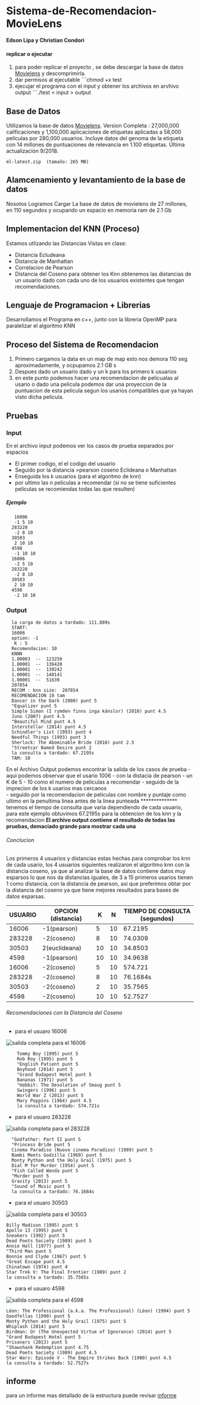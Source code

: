 # Sistema-de-Recomendacion-MovieLens
   **Edson Lipa y Christian Condori**
#### replicar o ejecutar
1. para poder replicar el proyecto , se debe descargar la base de datos [Movielens](https://grouplens.org/datasets/movielens/latest/) y descomprimirla. 
1. dar permisos al ejecutable ```chmod +x test
1. ejecujar el programa con el input y obtener los archivos en arvhivo output ```./test < input > output
## Base de Datos
   Utilizamos la base de datos [Movielens](https://grouplens.org/datasets/movielens/latest/).
   Version Completa : 27,000,000 calificaciones y 1,100,000 aplicaciones de etiquetas aplicadas a 58,000 películas por 280,000 usuarios. Incluye datos del genoma de la etiqueta con 14 millones de puntuaciones de relevancia en 1.100 etiquetas. Última actualización 9/2018.

    ml-latest.zip  (tamaño: 265 MB)

## Alamcenamiento y levantamiento de la base de datos
   Nosotos Logramos Cargar La base de datos de movielens de 27 millones, en 110 segundos y ocupando un espacio en memoria ram de 2.1 Gb 
## Implementacion del KNN (Proceso)
  Estamos utlizando las Distancias Vistas en clase:
  - Distancia Ecludeana
  - Distancia de Manhattan
  - Correlacion de Pearson
  - Distancia del Coseno
  para obtener los Knn obtenemos las distancias de un usuario dado con cada uno de los usuarios existentes que tengan recomendaciones. 
## Lenguaje de Programacion + Librerias
Desarrollamos el Programa en c++, junto con la libreria OpenMP para paralelizar el algoritmo KNN
## Proceso del Sistema de Recomendacion
1. Primero cargamos la data en un map de map esto nos demora 110 seg aproximadamente, y ocpupamos 2.1 GB s 
1. Despues dado un usuario dado y un k para los primero k usuarios
1. en este punto podemos hacer una recomendacion de pelicualas al usario o dado una pelicula podemos dar una proyeccion de la puntuacion de esta pelicula segun los usarios compatibles que ya hayan visto dicha pelicula.
## Pruebas
### Input 
   En el archivo input podemos ver los casos de prueba separados por espacios
   - El primer codigo, el el codigo del usuario
   - Seguido por la distancia >pearson coseno Eclideana o Manhattan
   - Enseguida los k usuarios (para el algoritmo de knn)
   - por ultimo las  n peliculas a recomendar (si no se tiene suficientes peliculas se recomiendas todas las que resulten)
##### Ejemplo
       16006
       -1 5 10
      283228
       -2 8 10
      30503
       2 10 10
      4598
       -1 10 10
      16006
       -2 5 10
      283228
       -2 8 10
      30503
       2 10 10
      4598
       -2 10 10
### Output
      la carga de datos a tardado: 111.889s
      START: 
      16006
      option: -1
       K : 5
      Recomendacion: 10
      KNNN
      1.00003  --  123250
      1.00001  --  136420
      1.00001  --  130242
      1.00001  --  140141
      1.00001  --  51639
      207854
      RECOM : knn size:  207854
      RECOMENDACION 10 tam 
      Dancer in the Dark (2000) punt 5
      "Equalizer punt 5
      Simple Simon (I rymden finns inga känslor) (2010) punt 4.5
      Juno (2007) punt 4.5
      "Beautiful Mind punt 4.5
      Interstellar (2014) punt 4.5
      Schindler's List (1993) punt 4
      Needful Things (1993) punt 3
      Sherlock: The Abominable Bride (2016) punt 2.5
      "Streetcar Named Desire punt 2
      la consulta a tardado: 67.2195s
      TAM: 10

   En el Archivo Output podemos encontrar la salida de los casos de prueba
      - aqui podemos observar que el usario 1006
      - con la distacia de pearson 
      - un K de 5
      - 10 como el numero de peliculas a recomendar 
      - seguido de la imprecion de los k usarios mas cercanos      
      - seguido por la recomendacion de peliculas con nombre y puntaje
   como ultimo en la penultima linea antes de la linea punteada **************
   tenemos el tiempo de consulta que varia dependiendo de cada usuario, para este ejemplo obtuvimos 67.2195s para la obtencion de los knn y la recomendacion
   **El archivo output contiene el resultado de todas las pruebas, demaciado grande para mostrar cada una**
###### Conclucion
Los primeros 4 usuarios y distancias estas hechas para comprobar los knn de cada usario, los 4 usuarios siguientes realizaron el algoritmo knn con la distancia coseno, ya que al analizar la base de datos contiene datos muy esparsos lo que nos da distancias iguales, de 3 a 15 primeros usarios tienen 1 como distancia, con la distancia de pearson, asi que preferimos obtar por la distancia del coseno ya que tiene mejores resultados para bases de datos esparsas.

| USUARIO |OPCION (distancia)| K | N |TIEMPO DE CONSULTA (segundos)|
| ----- | ---- | ---- | ---- | ---- |
| 16006 | -1(pearson) | 5 | 10 | 67.2195|
| 283228 | -2(coseno) | 8 | 10 | 74.0309 |
| 30503 | 2(euclideana) | 10 | 10 | 34.8503 |
| 4598 | -1(pearson) |  10| 10 | 34.9638 |
| 16006 | -2(coseno) | 5 | 10 | 574.721 |
| 283228 | -2(coseno) | 8 | 10 | 76.1684s |
| 30503 | -2(coseno) | 2 | 10 | 35.7565 |
| 4598 | -2(coseno) | 10 | 10 | 52.7527 |
###### Recomendaciones con la Distancia del Coseno
- para el usuaro 16006

 ![salida completa para el 16006](images/16006.png)
   
        Tommy Boy (1995) punt 5
        Rob Roy (1995) punt 5
        "English Patient punt 5
        Boyhood (2014) punt 5
        "Grand Budapest Hotel punt 5
        Bananas (1971) punt 5
        "Hobbit: The Desolation of Smaug punt 5
        Swingers (1996) punt 5
        World War Z (2013) punt 5
        Mary Poppins (1964) punt 4.5
        la consulta a tardado: 574.721s

- para el usuaro 283228

 ![salida completa para el 283228](images/283228.png)
       
      "Godfather: Part II punt 5
      "Princess Bride punt 5
      Cinema Paradiso (Nuovo cinema Paradiso) (1989) punt 5
      Bambi Meets Godzilla (1969) punt 5
      Monty Python and the Holy Grail (1975) punt 5
      Dial M for Murder (1954) punt 5
      "Fish Called Wanda punt 5
      "Murder punt 5
      Gravity (2013) punt 5
      "Sound of Music punt 5
      la consulta a tardado: 76.1684s
      
- para el usuaro 30503

 ![salida completa para el 30503](images/30503.png)

    Billy Madison (1995) punt 5
    Apollo 13 (1995) punt 5
    Sneakers (1992) punt 5
    Dead Poets Society (1989) punt 5
    Annie Hall (1977) punt 5
    "Third Man punt 5
    Bonnie and Clyde (1967) punt 5
    "Great Escape punt 4.5
    Chinatown (1974) punt 4
    Star Trek V: The Final Frontier (1989) punt 2
    la consulta a tardado: 35.7565s


- para el usuaro 4598

 ![salida completa para el 4598](images/4598.png)
 
    Léon: The Professional (a.k.a. The Professional) (Léon) (1994) punt 5
    Goodfellas (1990) punt 5
    Monty Python and the Holy Grail (1975) punt 5
    Whiplash (2014) punt 5
    Birdman: Or (The Unexpected Virtue of Ignorance) (2014) punt 5
    "Grand Budapest Hotel punt 5
    Prisoners (2013) punt 5
    "Shawshank Redemption punt 4.75
    Dead Poets Society (1989) punt 4.5
    Star Wars: Episode V - The Empire Strikes Back (1980) punt 4.5
    la consulta a tardado: 52.7527s

   
## informe 
  para un informe mas detallado de la estructura puede revisar [ informe ](paper.pdf)
